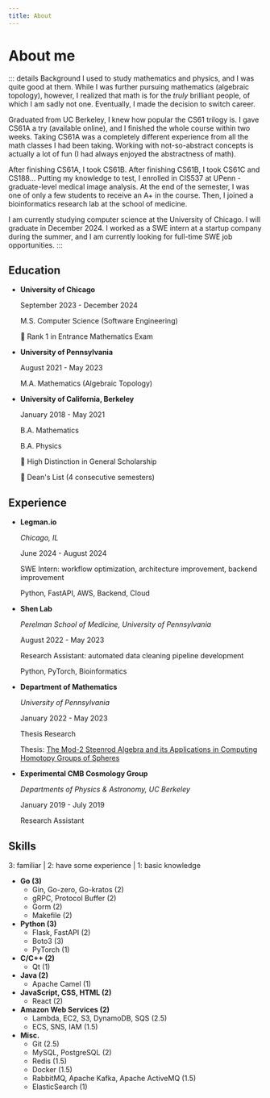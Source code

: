 ```yaml
---
title: About
---
```


<div class="about">

# About me

::: details Background
I used to study mathematics and physics, and I was quite good at them. While I was further pursuing mathematics (algebraic topology), however, I realized that math is for the *truly* brilliant people, of which I am sadly not one. Eventually, I made the decision to switch career.

Graduated from UC Berkeley, I knew how popular the CS61 trilogy is. I gave CS61A a try (available online), and I finished the whole course within two weeks. Taking CS61A was a completely different experience from all the math classes I had been taking. Working with not-so-abstract concepts is actually a lot of fun (I had always enjoyed the abstractness of math).

After finishing CS61A, I took CS61B. After finishing CS61B, I took CS61C and CS188... Putting my knowledge to test, I enrolled in CIS537 at UPenn - graduate-level medical image analysis. At the end of the semester, I was one of only a few students to receive an A+ in the course. Then, I joined a bioinformatics research lab at the school of medicine.

I am currently studying computer science at the University of Chicago. I will graduate in December 2024. I worked as a SWE intern at a startup company during the summer, and I am currently looking for full-time SWE job opportunities.
:::

<div class="education-and-experience">

## Education

- **University of Chicago**

  September 2023 - December 2024

  M.S. Computer Science (Software Engineering)

  🏅 Rank 1 in Entrance Mathematics Exam

- **University of Pennsylvania**

  August 2021 - May 2023

  M.A. Mathematics (Algebraic Topology)

- **University of California, Berkeley**

  January 2018 - May 2021

  B.A. Mathematics

  B.A. Physics

  🏅 High Distinction in General Scholarship

  🏅 Dean's List (4 consecutive semesters)

## Experience

- **Legman.io**

  *Chicago, IL*

  June 2024 - August 2024

  SWE Intern: workflow optimization, architecture improvement, backend improvement

  Python, FastAPI, AWS, Backend, Cloud

- **Shen Lab**

  *Perelman School of Medicine, University of Pennsylvania*

  August 2022 - May 2023

  Research Assistant: automated data cleaning pipeline development

  Python, PyTorch, Bioinformatics

- **Department of Mathematics**

  *University of Pennsylvania*

  January 2022 - May 2023

  Thesis Research

  Thesis: [The Mod-2 Steenrod Algebra and its Applications in Computing Homotopy Groups of Spheres](/profile/about)

- **Experimental CMB Cosmology Group**

  *Departments of Physics &amp; Astronomy, UC Berkeley*

  January 2019 - July 2019

  Research Assistant

</div>

## Skills

3: familiar | 2: have some experience | 1: basic knowledge

- **Go (3)**
  - Gin, Go-zero, Go-kratos (2)
  - gRPC, Protocol Buffer (2)
  - Gorm (2)
  - Makefile (2)
- **Python (3)**
  - Flask, FastAPI (2)
  - Boto3 (3)
  - PyTorch (1)
- **C/C++ (2)**
  - Qt (1)
- **Java (2)**
  - Apache Camel (1)
- **JavaScript, CSS, HTML (2)**
  - React (2)
- **Amazon Web Services (2)**
  - Lambda, EC2, S3, DynamoDB, SQS (2.5)
  - ECS, SNS, IAM (1.5)
- **Misc.**
  - Git (2.5)
  - MySQL, PostgreSQL (2)
  - Redis (1.5)
  - Docker (1.5)
  - RabbitMQ, Apache Kafka, Apache ActiveMQ (1.5)
  - ElasticSearch (1)

</div>